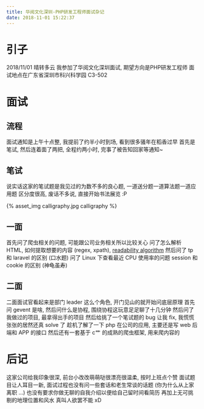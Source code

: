```yaml
---
title: 华阅文化深圳-PHP研发工程师面试杂记
date: 2018-11-01 15:22:37
---
```

# 引子

2018/11/01 晴转多云
我参加了华阅文化深圳面试, 期望方向是PHP研发工程师
面试地点在广东省深圳市科兴科学园 C3-502

# 面试
## 流程

面试通知是上午十点整, 我提前了约半小时到场, 看到很多骚年在稻香过早
首先是笔试, 然后连着面了两把, 全程约两小时, 完事了被告知回家等通知~

## 笔试

说实话这家的笔试题是我见过的为数不多的良心题, 一道送分题一道算法题一道应用题
区分度很高, 废话不多说, 直接开始书法展览 :P

{% asset_img calligraphy.jpg calligraphy %}

## 一面

首先问了爬虫相关的问题, 可能跟公司业务相关所以比较关心
问了怎么解析 HTML, 如何提取想要的内容 (regex, xpath), [readability algorithm](https://stackoverflow.com/questions/3652657/what-algorithm-does-readability-use-for-extracting-text-from-urls)
然后问了 tp 和 laravel 的区别 (口水题)
问了 Linux 下查看最近 CPU 使用率的问题
session 和 cookie 的区别 (神龟虽寿)

## 二面

二面面试官看起来是部门 leader 这么个角色, 开门见山的就开始问底层原理
首先问 gevent 是啥, 然后问什么是协程, 围绕协程这玩意足足聊了十几分钟
然后问了我做过的项目, 最拿得出手的项目
然后给挑了一个笔试题的 bug 让我 fix, 我慌慌张张的居然还真 solve 了
趁机了解了一下 php 在公司的应用, 主要还是写 web 后端和 APP 的接口
然后还有一套基于 c艹 的成熟的爬虫框架, 用来爬内容的

# 后记

这家公司给我印象很深, 前台小改改萌萌哒很漂亮很温柔, 按时上班点个赞
面试题目让人耳目一新, 面试过程也没有问一些套话和老生常谈的话题 (你为什么从上家离职 ...)
也没有要求你做无聊的自我介绍以便给自己留时间看简历
再加上无可挑剔的地理位置和风水
真叫人欲罢不能 xD

